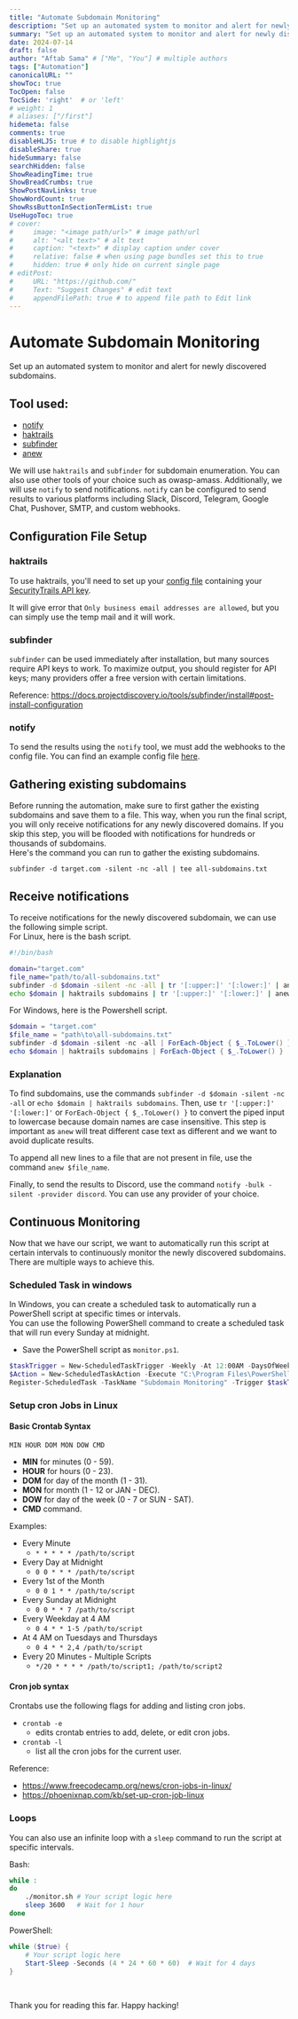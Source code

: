 ```yaml
---
title: "Automate Subdomain Monitoring"
description: "Set up an automated system to monitor and alert for newly discovered subdomains."
summary: "Set up an automated system to monitor and alert for newly discovered subdomains."
date: 2024-07-14
draft: false
author: "Aftab Sama" # ["Me", "You"] # multiple authors
tags: ["Automation"]
canonicalURL: ""
showToc: true
TocOpen: false
TocSide: 'right'  # or 'left'
# weight: 1
# aliases: ["/first"]
hidemeta: false
comments: true
disableHLJS: true # to disable highlightjs
disableShare: true
hideSummary: false
searchHidden: false
ShowReadingTime: true
ShowBreadCrumbs: true
ShowPostNavLinks: true
ShowWordCount: true
ShowRssButtonInSectionTermList: true
UseHugoToc: true
# cover:
#     image: "<image path/url>" # image path/url
#     alt: "<alt text>" # alt text
#     caption: "<text>" # display caption under cover
#     relative: false # when using page bundles set this to true
#     hidden: true # only hide on current single page
# editPost:
#     URL: "https://github.com/"
#     Text: "Suggest Changes" # edit text
#     appendFilePath: true # to append file path to Edit link
---
```


# Automate Subdomain Monitoring

Set up an automated system to monitor and alert for newly discovered subdomains.

## Tool used:
- [notify](https://github.com/projectdiscovery/notify)
- [haktrails](https://github.com/hakluke/haktrails)
- [subfinder](https://github.com/projectdiscovery/subfinder)
- [anew](https://github.com/tomnomnom/anew)


We will use `haktrails` and `subfinder` for subdomain enumeration. You can also use other tools of your choice such as owasp-amass. Additionally, we will use `notify` to send notifications. `notify` can be configured to send results to various platforms including Slack, Discord, Telegram, Google Chat, Pushover, SMTP, and custom webhooks.

## Configuration File Setup

### haktrails

To use haktrails, you'll need to set up your [config file](https://github.com/hakluke/haktrails?tab=readme-ov-file#config-file) containing your [SecurityTrails API key](https://securitytrails.com/corp/api).

It will give error that `Only business email addresses are allowed`, but you can simply use the temp mail and it will work.

### subfinder

`subfinder` can be used immediately after installation, but many sources require API keys to work. To maximize output, you should register for API keys; many providers offer a free version with certain limitations.

Reference: https://docs.projectdiscovery.io/tools/subfinder/install#post-install-configuration

### notify

To send the results using the `notify` tool, we must add the webhooks to the config file. You can find an example config file [here](https://github.com/projectdiscovery/notify?tab=readme-ov-file#provider-config).

## Gathering existing subdomains

Before running the automation, make sure to first gather the existing subdomains and save them to a file. This way, when you run the final script, you will only receive notifications for any newly discovered domains. If you skip this step, you will be flooded with notifications for hundreds or thousands of subdomains. \
Here's the command you can run to gather the existing subdomains.

```
subfinder -d target.com -silent -nc -all | tee all-subdomains.txt
```

## Receive notifications

To receive notifications for the newly discovered subdomain, we can use the following simple script. \
For Linux, here is the bash script.

```bash
#!/bin/bash

domain="target.com"
file_name="path/to/all-subdomains.txt"
subfinder -d $domain -silent -nc -all | tr '[:upper:]' '[:lower:]' | anew $file_name | notify -bulk -silent -provider discord
echo $domain | haktrails subdomains | tr '[:upper:]' '[:lower:]' | anew $file_name | notify -bulk -silent -provider discord
```

For Windows, here is the Powershell script.

```powershell
$domain = "target.com"
$file_name = "path\to\all-subdomains.txt"
subfinder -d $domain -silent -nc -all | ForEach-Object { $_.ToLower() } | anew $file_name | notify -bulk -silent -provider discord
echo $domain | haktrails subdomains | ForEach-Object { $_.ToLower() } | anew $file_name | notify -bulk -silent -provider discord
```

### Explanation

To find subdomains, use the commands `subfinder -d $domain -silent -nc -all` or `echo $domain | haktrails subdomains`. Then, use `tr '[:upper:]' '[:lower:]'` or `ForEach-Object { $_.ToLower() }` to convert the piped input to lowercase because domain names are case insensitive. This step is important as `anew` will treat different case text as different and we want to avoid duplicate results.

To append all new lines to a file that are not present in file, use the command `anew $file_name`.

Finally, to send the results to Discord, use the command `notify -bulk -silent -provider discord`. You can use any provider of your choice.

## Continuous Monitoring

Now that we have our script, we want to automatically run this script at certain intervals to continuously monitor the newly discovered subdomains. There are multiple ways to achieve this.

### Scheduled Task in windows

In Windows, you can create a scheduled task to automatically run a PowerShell script at specific times or intervals. \
You can use the following PowerShell command to create a scheduled task that will run every Sunday at midnight.
- Save the PowerShell script as `monitor.ps1`.

```powershell
$taskTrigger = New-ScheduledTaskTrigger -Weekly -At 12:00AM -DaysOfWeek Sunday
$Action = New-ScheduledTaskAction -Execute "C:\Program Files\PowerShell\7\pwsh.exe" -Argument "path\to\monitor.ps1"
Register-ScheduledTask -TaskName "Subdomain Monitoring" -Trigger $taskTrigger -Action $Action
```

### Setup cron Jobs in Linux

#### Basic Crontab Syntax

```
MIN HOUR DOM MON DOW CMD
```
- **MIN** for minutes (0 - 59). 
- **HOUR** for hours (0 - 23).
- **DOM** for day of the month (1 - 31).
- **MON** for month (1 - 12 or JAN - DEC).
- **DOW** for day of the week (0 - 7 or SUN - SAT).
- **CMD** command.

Examples:
- Every Minute	
    - `* * * * * /path/to/script`
- Every Day at Midnight	
    - `0 0 * * * /path/to/script`
- Every 1st of the Month
    - `0 0 1 * * /path/to/script`
- Every Sunday at Midnight	
    - `0 0 * * 7 /path/to/script`
- Every Weekday at 4 AM	
    - `0 4 * * 1-5 /path/to/script`
- At 4 AM on Tuesdays and Thursdays	
    - `0 4 * * 2,4 /path/to/script`
- Every 20 Minutes - Multiple Scripts
    - `*/20 * * * * /path/to/script1; /path/to/script2`

#### Cron job syntax

Crontabs use the following flags for adding and listing cron jobs.
- `crontab -e`
    - edits crontab entries to add, delete, or edit cron jobs.
- `crontab -l`
    - list all the cron jobs for the current user.


Reference:
- https://www.freecodecamp.org/news/cron-jobs-in-linux/
- https://phoenixnap.com/kb/set-up-cron-job-linux


### Loops

You can also use an infinite loop with a `sleep` command to run the script at specific intervals.

Bash:
```bash
while :
do
    ./monitor.sh # Your script logic here
    sleep 3600   # Wait for 1 hour
done
```

PowerShell:
```powershell
while ($true) {
    # Your script logic here
    Start-Sleep -Seconds (4 * 24 * 60 * 60)  # Wait for 4 days
}
```

<br>

Thank you for reading this far. Happy hacking!
